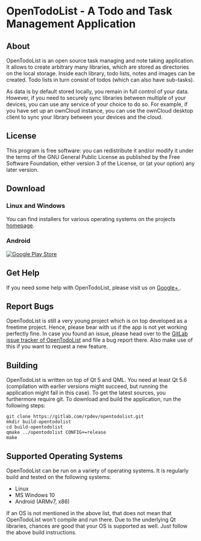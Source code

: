 OpenTodoList - A Todo and Task Management Application
=====================================================

About
-----

OpenTodoList is an open source task managing and note taking application.
It allows to create arbitrary many libraries, which are stored as directories on
the local storage. Inside each library, todo lists, notes and images can be created.
Todo lists in turn consist of todos (which can also have sub-tasks).

As data is by default stored locally, you remain in full control of your data.
However, if you need to securely sync libraries between multiple of your devices,
you can use any service of your choice to do so. For example, if you have set
up an ownCloud instance, you can use the ownCloud desktop client to sync your library
between your devices and the cloud.

License
-------

This program is free software: you can redistribute it and/or modify
it under the terms of the GNU General Public License as published by
the Free Software Foundation, either version 3 of the License, or
(at your option) any later version.

Download
--------

### Linux and Windows

You can find installers for various operating systems on the projects
[homepage](http://www.rpdev.net/home/project/opentodolist).

### Android

[![Google Play Store](https://play.google.com/intl/en_us/badges/images/apps/en-play-badge.png)](https://play.google.com/store/apps/details?id=net.rpdev.opentodolist)


Get Help
--------

If you need some help with OpenTodoList, please visit us on [Google+
    ](https://plus.google.com/communities/106580508283710923527).

Report Bugs
-----------

OpenTodoList is still a very young project which is on top developed as a freetime
project. Hence, please bear with us if the app is not yet working perfectly fine.
In case you found an issue, please head over to the [GitLab issue tracker
of OpenTodoList](https://gitlab.com/rpdev/opentodolist/issues) and file a
bug report there. Also make use of this if you want to request a new feature.

Building
--------

OpenTodoList is written on top of Qt 5 and QML. You need at least Qt 5.6
(compilation with earlier versions might succeed, but running the
application might fail in this case). To get the latest sources, you furthermore
require git. To download and build the application, run the following steps:

    git clone https://gitlab.com/rpdev/opentodolist.git
    mkdir build-opentodolist
    cd build-opentodolist
    qmake ../opentodolist CONFIG+=release
    make


Supported Operating Systems
---------------------------

OpenTodoList can be run on a variety of operating systems. It is regularly build
and tested on the following systems:

* Linux
* MS Windows 10
* Android (ARMv7, x86)

If an OS is not mentioned in the above list, that does not mean that OpenTodoList won't
compile and run there. Due to the underlying Qt libraries, chances are good that
your OS is supported as well. Just follow the above build instructions.
